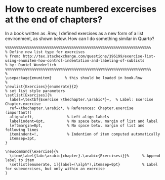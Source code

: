 # How to create numbered excercises at the end of chapters?

In a book written as .Rnw, I defined exercises as a new form of a list environment, as shown
below. How can I do something similar in Quarto?

```
%%%%%%%%%%%%%%%%%%%%%%%%%%%%%%%%%%%%%%%%%%%%%%%%%%%%%%%%%%%%%%%%%%
% Define new list type for exercises
% from: http://tex.stackexchange.com/questions/196199/exercise-list-using-enumitem-how-control-indentation-and-labeling-of-sublists
% by: Daniel Wunderlich
%%%%%%%%%%%%%%%%%%%%%%%%%%%%%%%%%%%%%%%%%%%%%%%%%%%%%%%%%%%%%%%%%%
%
\usepackage{enumitem}      % this should be loaded in book.Rnw
%
\newlist{Exercises}{enumerate}{2}
% set list style parameters
\setlist[Exercises]{%
  label=\textbf{Exercise \thechapter.\arabic*}~,  % Label: Exercise Chapter.exercise
  ref=\thechapter.\arabic*, % References: Chapter.exercise (important!)
  align=left,               % Left align labels
  labelindent=0pt,          % No space betw. margin of list and label
  leftmargin=0pt,           % No space betw. margin of list and following lines
  itemindent=!,             % Indention of item computed automatically
  itemsep=3pt,
}

\newcommand{\exercise}{%
  \item\label{lab:\arabic{chapter}.\arabic{Exercisesi}}%      % Append label to item
  \setlist[enumerate, 1]{label=(\alph*),itemsep=0pt}          % Label for subexercises, but only within an exercise
}

